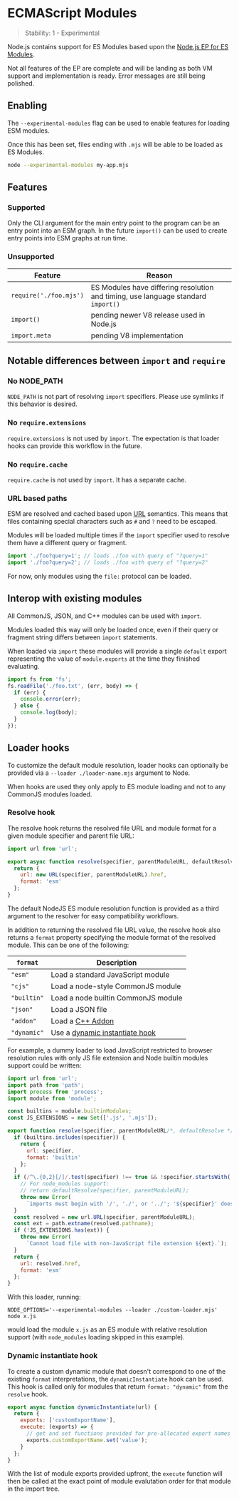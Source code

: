 # ECMAScript Modules

<!--introduced_in=v8.5.0-->

> Stability: 1 - Experimental

<!--name=esm-->

Node.js contains support for ES Modules based upon the
[Node.js EP for ES Modules][].

Not all features of the EP are complete and will be landing as both VM support
and implementation is ready. Error messages are still being polished.

## Enabling

<!-- type=misc -->

The `--experimental-modules` flag can be used to enable features for loading
ESM modules.

Once this has been set, files ending with `.mjs` will be able to be loaded
as ES Modules.

```sh
node --experimental-modules my-app.mjs
```

## Features

<!-- type=misc -->

### Supported

Only the CLI argument for the main entry point to the program can be an entry
point into an ESM graph. In the future `import()` can be used to create entry
points into ESM graphs at run time.

### Unsupported

| Feature | Reason |
| --- | --- |
| `require('./foo.mjs')` | ES Modules have differing resolution and timing, use language standard `import()` |
| `import()` | pending newer V8 release used in Node.js |
| `import.meta` | pending V8 implementation |

## Notable differences between `import` and `require`

### No NODE_PATH

`NODE_PATH` is not part of resolving `import` specifiers. Please use symlinks
if this behavior is desired.

### No `require.extensions`

`require.extensions` is not used by `import`. The expectation is that loader
hooks can provide this workflow in the future.

### No `require.cache`

`require.cache` is not used by `import`. It has a separate cache.

### URL based paths

ESM are resolved and cached based upon [URL](https://url.spec.whatwg.org/)
semantics. This means that files containing special characters such as `#` and
`?` need to be escaped.

Modules will be loaded multiple times if the `import` specifier used to resolve
them have a different query or fragment.

```js
import './foo?query=1'; // loads ./foo with query of "?query=1"
import './foo?query=2'; // loads ./foo with query of "?query=2"
```

For now, only modules using the `file:` protocol can be loaded.

## Interop with existing modules

All CommonJS, JSON, and C++ modules can be used with `import`.

Modules loaded this way will only be loaded once, even if their query
or fragment string differs between `import` statements.

When loaded via `import` these modules will provide a single `default` export
representing the value of `module.exports` at the time they finished evaluating.

```js
import fs from 'fs';
fs.readFile('./foo.txt', (err, body) => {
  if (err) {
    console.error(err);
  } else {
    console.log(body);
  }
});
```

## Loader hooks

<!-- type=misc -->

To customize the default module resolution, loader hooks can optionally be
provided via a `--loader ./loader-name.mjs` argument to Node.

When hooks are used they only apply to ES module loading and not to any
CommonJS modules loaded.

### Resolve hook

The resolve hook returns the resolved file URL and module format for a
given module specifier and parent file URL:

```js
import url from 'url';

export async function resolve(specifier, parentModuleURL, defaultResolver) {
  return {
    url: new URL(specifier, parentModuleURL).href,
    format: 'esm'
  };
}
```

The default NodeJS ES module resolution function is provided as a third
argument to the resolver for easy compatibility workflows.

In addition to returning the resolved file URL value, the resolve hook also
returns a `format` property specifying the module format of the resolved
module. This can be one of the following:

| `format` | Description |
| --- | --- |
| `"esm"` | Load a standard JavaScript module |
| `"cjs"` | Load a node-style CommonJS module |
| `"builtin"` | Load a node builtin CommonJS module |
| `"json"` | Load a JSON file |
| `"addon"` | Load a [C++ Addon][addons] |
| `"dynamic"` | Use a [dynamic instantiate hook][] |

For example, a dummy loader to load JavaScript restricted to browser resolution
rules with only JS file extension and Node builtin modules support could
be written:

```js
import url from 'url';
import path from 'path';
import process from 'process';
import module from 'module';

const builtins = module.builtinModules;
const JS_EXTENSIONS = new Set(['.js', '.mjs']);

export function resolve(specifier, parentModuleURL/*, defaultResolve */) {
  if (builtins.includes(specifier)) {
    return {
      url: specifier,
      format: 'builtin'
    };
  }
  if (/^\.{0,2}[/]/.test(specifier) !== true && !specifier.startsWith('file:')) {
    // For node_modules support:
    // return defaultResolve(specifier, parentModuleURL);
    throw new Error(
      `imports must begin with '/', './', or '../'; '${specifier}' does not`);
  }
  const resolved = new url.URL(specifier, parentModuleURL);
  const ext = path.extname(resolved.pathname);
  if (!JS_EXTENSIONS.has(ext)) {
    throw new Error(
      `Cannot load file with non-JavaScript file extension ${ext}.`);
  }
  return {
    url: resolved.href,
    format: 'esm'
  };
}
```

With this loader, running:

```console
NODE_OPTIONS='--experimental-modules --loader ./custom-loader.mjs' node x.js
```

would load the module `x.js` as an ES module with relative resolution support
(with `node_modules` loading skipped in this example).

### Dynamic instantiate hook

To create a custom dynamic module that doesn't correspond to one of the
existing `format` interpretations, the `dynamicInstantiate` hook can be used.
This hook is called only for modules that return `format: "dynamic"` from
the `resolve` hook.

```js
export async function dynamicInstantiate(url) {
  return {
    exports: ['customExportName'],
    execute: (exports) => {
      // get and set functions provided for pre-allocated export names
      exports.customExportName.set('value');
    }
  };
}
```

With the list of module exports provided upfront, the `execute` function will
then be called at the exact point of module evalutation order for that module
in the import tree.

[Node.js EP for ES Modules]: https://github.com/nodejs/node-eps/blob/master/002-es-modules.md
[addons]: addons.html
[dynamic instantiate hook]: #esm_dynamic_instantiate_hook
